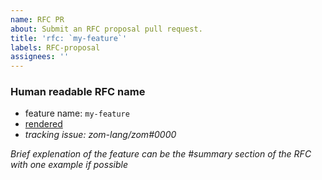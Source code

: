 ```yaml
---
name: RFC PR
about: Submit an RFC proposal pull request.
title: 'rfc: `my-feature`'
labels: RFC-proposal
assignees: ''
---
```


### Human readable RFC name

- feature name: `my-feature`
- [rendered](https://github.com/USERNAME/zom-rfcs/blob/my-feature/text/0000-my-feature.md)
- *tracking issue: zom-lang/zom#0000*

*Brief explenation of the feature can be the #summary section of the RFC with one example if possible*
